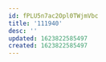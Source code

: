 ```yaml
---
id: fPLU5n7ac2Opl0TWjmVbc
title: '111940'
desc: ''
updated: 1623822585497
created: 1623822585497
---
```


